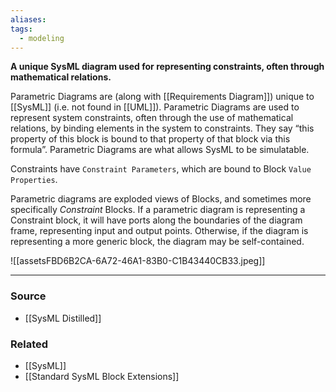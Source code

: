 ```yaml
---
aliases: 
tags:
  - modeling
---
```

**A unique SysML diagram used for representing constraints, often through mathematical relations.**

Parametric Diagrams are (along with [[Requirements Diagram]]) unique to [[SysML]] (i.e. not found in [[UML]]). Parametric Diagrams are used to represent system constraints, often through the use of mathematical relations, by binding elements in the system to constraints. They say “this property of this block is bound to that property of that block via this formula”. Parametric Diagrams are what allows SysML to be simulatable.

Constraints have `Constraint Parameters`, which are bound to Block `Value Properties`.

Parametric diagrams are exploded views of Blocks, and sometimes more specifically *Constraint* Blocks. If a parametric diagram is representing a Constraint block, it will have ports along the boundaries of the diagram frame, representing input and output points. Otherwise, if the diagram is representing a more generic block, the diagram may be self-contained.

![[assetsFBD6B2CA-6A72-46A1-83B0-C1B43440CB33.jpeg]]

---

### Source
- [[SysML Distilled]]

### Related
- [[SysML]] 
- [[Standard SysML Block Extensions]]